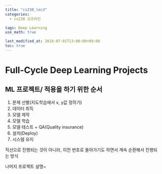 ```yaml
---
title: "cs230_lec3"
categories: 
  - cs230 오프라인 

tags: Deep Learning
use_math: true

last_modified_at: 2018-07-01T13:00:00+09:00
toc: true
---
```

# Full-Cycle Deep Learning Projects

## ML 프로젝트/ 적용을 하기 위한 순서
1. 문제 선별(지도학습에서 x, y값 정하기)
2. 데이터 취득
3. 모델 제작
4. 모델 학습
5. 모델 테스트 + QA(Quality insurance)
6. 설치(Deploy)
7. 시스템 유지

직선으로 진행되는 것이 아니라, 이전 번호로 돌아가기도 하면서 계속 순환해서 진행되는 방식

나머지 프로젝트 설명~